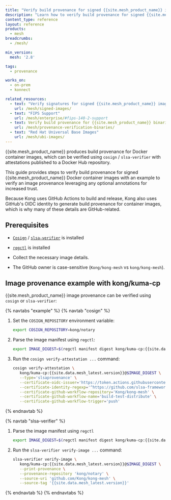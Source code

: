 ```yaml
---
title: "Verify build provenance for signed {{site.mesh_product_name}} images"
description: "Learn how to verify build provenance for signed {{site.mesh_product_name}} Docker container images using Cosign or slsa-verifier."
content_type: reference
layout: reference
products:
  - mesh
breadcrumbs:
  - /mesh/

min_version:
  mesh: '2.8'

tags:
  - provenance

works_on:
  - on-prem
  - konnect

related_resources:
  - text: "Verify signatures for signed {{site.mesh_product_name}} images"
    url: /mesh/signed-images/
  - text: "FIPS Support"
    url: /mesh/enterprise/#fips-140-2-support
  - text: Verify build provenance for {{site.mesh_product_name}} binaries
    url: /mesh/provenance-verification-binaries/
  - text: "Red Hat Universal Base Images"
    url: /mesh/ubi-images/
---
```


{{site.mesh_product_name}} produces build provenance for Docker container images, which can be verified using `cosign` / `slsa-verifier` with attestations published to a Docker Hub repository.

This guide provides steps to verify build provenance for signed {{site.mesh_product_name}} Docker container images with an example to verify an image provenance leveraging any optional annotations for increased trust.

Because Kong uses GitHub Actions to build and release, Kong also uses GitHub's OIDC identity to generate build provenance for container images, which is why many of these details are GitHub-related.

## Prerequisites

* [`Cosign`](https://docs.sigstore.dev/system_config/installation/) / [`slsa-verifier`](https://github.com/slsa-framework/slsa-verifier?tab=readme-ov-file#installation) is installed

* [`regctl`](https://github.com/regclient/regclient/blob/main/docs/install.md) is installed

* Collect the necessary image details.

* The GitHub owner is case-sensitive (`Kong/kong-mesh` vs `kong/kong-mesh`).

## Image provenance example with kong/kuma-cp

{{site.mesh_product_name}} image provenance can be verified using `cosign` or `slsa-verifier`:

{% navtabs "example" %}
{% navtab "cosign" %}

1. Set the `COSIGN_REPOSITORY` environment variable:

   ```sh
   export COSIGN_REPOSITORY=kong/notary
   ```

2. Parse the image manifest using `regctl`:

   ```sh
   export IMAGE_DIGEST=$(regctl manifest digest kong/kuma-cp:{{site.data.mesh_latest.version}})
   ```

3. Run the `cosign verify-attestation ...` command:

   ```sh
   cosign verify-attestation \
      kong/kuma-cp:{{site.data.mesh_latest.version}}@$IMAGE_DIGEST \
      --type='slsaprovenance' \
      --certificate-oidc-issuer='https://token.actions.githubusercontent.com' \
      --certificate-identity-regexp='^https://github.com/slsa-framework/slsa-github-generator/.github/workflows/generator_container_slsa3.yml@refs/tags/v[0-9]+.[0-9]+.[0-9]+$' \
      --certificate-github-workflow-repository='Kong/kong-mesh' \
      --certificate-github-workflow-name='build-test-distribute' \
      --certificate-github-workflow-trigger='push'
   ```

{% endnavtab %}

{% navtab "slsa-verifier" %}

1. Parse the image manifest using `regctl`

   ```sh
   export IMAGE_DIGEST=$(regctl manifest digest kong/kuma-cp:{{site.data.mesh_latest.version}})
   ```

2. Run the `slsa-verifier verify-image ...` command:

   ```sh
   slsa-verifier verify-image \
      kong/kuma-cp:{{site.data.mesh_latest.version}}@$IMAGE_DIGEST \
      --print-provenance \
      --provenance-repository 'kong/notary' \
      --source-uri 'github.com/Kong/kong-mesh' \
      --source-tag '{{site.data.mesh_latest.version}}'
   ```

{% endnavtab %}
{% endnavtabs %}